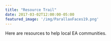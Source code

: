 ```yaml
---
title: "Resource Trail"
date: 2017-03-02T12:00:00-05:00
featured_image: '/img/ParallaxFaces19.png'
---
```

Here are resources to help local EA communities.
